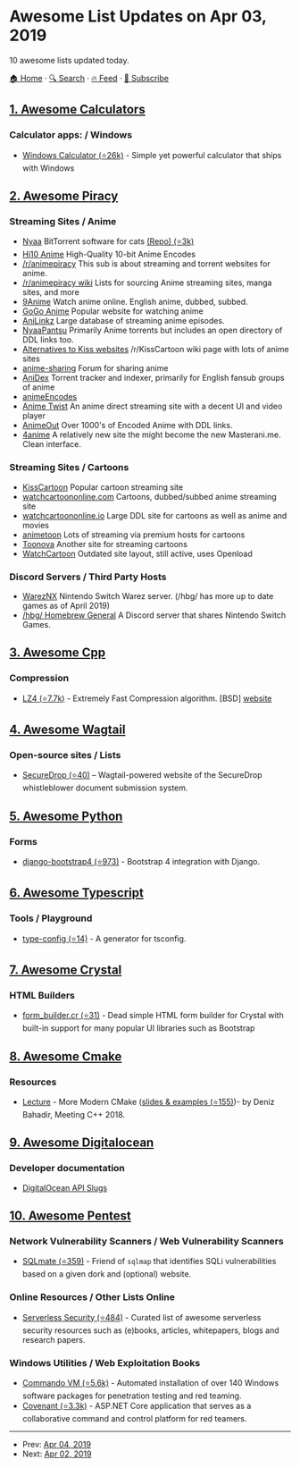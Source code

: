 # Awesome List Updates on Apr 03, 2019

10 awesome lists updated today.

[🏠 Home](/README.md) · [🔍 Search](https://www.trackawesomelist.com/search/) · [🔥 Feed](https://www.trackawesomelist.com/rss.xml) · [📮 Subscribe](https://trackawesomelist.us17.list-manage.com/subscribe?u=d2f0117aa829c83a63ec63c2f&id=36a103854c)



## [1. Awesome Calculators](/content/xxczaki/awesome-calculators/README.md)

### Calculator apps: / Windows

*   [Windows Calculator (⭐26k)](https://github.com/Microsoft/calculator) - Simple yet powerful calculator that ships with Windows

## [2. Awesome Piracy](/content/Igglybuff/awesome-piracy/README.md)

### Streaming Sites / Anime

*   [Nyaa](https://nyaa.si/) BitTorrent software for cats [(Repo) (⭐3k)](https://github.com/nyaadevs/nyaa)
*   [Hi10 Anime](https://hi10anime.com/) High-Quality 10-bit Anime Encodes
*   [/r/animepiracy](https://www.reddit.com/r/animepiracy) This sub is about streaming and torrent websites for anime.
*   [/r/animepiracy wiki](https://www.reddit.com/r/animepiracy/wiki/index) Lists for sourcing Anime streaming sites, manga sites, and more
*   [9Anime](https://9anime.to) Watch anime online. English anime, dubbed, subbed.
*   [GoGo Anime](https://www3.gogoanime.in/) Popular website for watching anime
*   [AniLinkz](https://anilinkz.to/) Large database of streaming anime episodes.
*   [NyaaPantsu](https://nyaa.pantsu.cat/) Primarily Anime torrents but includes an open directory of DDL links too.
*   [Alternatives to Kiss websites](https://www.reddit.com/r/KissCartoon/wiki/alternatives) /r/KissCartoon wiki page with lots of anime sites
*   [anime-sharing](http://www.anime-sharing.com/forum/) Forum for sharing anime
*   [AniDex](https://anidex.info) Torrent tracker and indexer, primarily for English fansub groups of anime
*   [animeEncodes](https://www.animencodes.com/)
*   [Anime Twist](https://twist.moe/) An anime direct streaming site with a decent UI and video player
*   [AnimeOut](https://www.animeout.xyz/) Over 1000's of Encoded Anime with DDL links.
*   [4anime](https://4anime.to/) A relatively new site the might become the new Masterani.me. Clean interface.

### Streaming Sites / Cartoons

*   [KissCartoon](https://kisscartoon.ac/) Popular cartoon streaming site
*   [watchcartoononline.com](https://www.watchcartoononline.com/) Cartoons, dubbed/subbed anime streaming site
*   [watchcartoononline.io](https://www.watchcartoononline.io/) Large DDL site for cartoons as well as anime and movies
*   [animetoon](http://www.animetoon.org/) Lots of streaming via premium hosts for cartoons
*   [Toonova](http://www.toonova.net/) Another site for streaming cartoons
*   [WatchCartoon](https://www.watchcartoononline.io/) Outdated site layout, still active, uses Openload

### Discord Servers / Third Party Hosts

*   [WarezNX](https://discord.gg/d6xxuPq) Nintendo Switch Warez server. (/hbg/ has more up to date games as of April 2019)
*   [/hbg/ Homebrew General](https://discord.io/homebrew) A Discord server that shares Nintendo Switch Games.

## [3. Awesome Cpp](/content/fffaraz/awesome-cpp/README.md)

### Compression

*   [LZ4 (⭐7.7k)](https://github.com/lz4/lz4) - Extremely Fast Compression algorithm. \[BSD] [website](http://www.lz4.org/)

## [4. Awesome Wagtail](/content/springload/awesome-wagtail/README.md)

### Open-source sites / Lists

*   [SecureDrop (⭐40)](https://github.com/freedomofpress/securedrop.org) – Wagtail-powered website of the SecureDrop whistleblower document submission system.

## [5. Awesome Python](/content/vinta/awesome-python/README.md)

### Forms

*   [django-bootstrap4 (⭐973)](https://github.com/zostera/django-bootstrap4) - Bootstrap 4 integration with Django.

## [6. Awesome Typescript](/content/dzharii/awesome-typescript/README.md)

### Tools / Playground

*   [type-config (⭐14)](https://github.com/Saul-Mirone/type-config) - A generator for tsconfig.

## [7. Awesome Crystal](/content/veelenga/awesome-crystal/README.md)

### HTML Builders

*   [form\_builder.cr (⭐31)](https://github.com/westonganger/form_builder.cr) - Dead simple HTML form builder for Crystal with built-in support for many popular UI libraries such as Bootstrap

## [8. Awesome Cmake](/content/onqtam/awesome-cmake/README.md)

### Resources

*   [Lecture](https://www.youtube.com/watch?v=y7ndUhdQuU8) - More Modern CMake ([slides & examples (⭐155)](https://github.com/Bagira80/More-Modern-CMake))- by Deniz Bahadir, Meeting C++ 2018.

## [9. Awesome Digitalocean](/content/jonleibowitz/awesome-digitalocean/README.md)

### Developer documentation

*   [DigitalOcean API Slugs](https://slugs.do-api.dev/)

## [10. Awesome Pentest](/content/enaqx/awesome-pentest/README.md)

### Network Vulnerability Scanners / Web Vulnerability Scanners

*   [SQLmate (⭐359)](https://github.com/UltimateHackers/sqlmate) - Friend of `sqlmap` that identifies SQLi vulnerabilities based on a given dork and (optional) website.

### Online Resources / Other Lists Online

*   [Serverless Security (⭐484)](https://github.com/puresec/awesome-serverless-security/) - Curated list of awesome serverless security resources such as (e)books, articles, whitepapers, blogs and research papers.

### Windows Utilities / Web Exploitation Books

*   [Commando VM (⭐5.6k)](https://github.com/fireeye/commando-vm) - Automated installation of over 140 Windows software packages for penetration testing and red teaming.
*   [Covenant (⭐3.3k)](https://github.com/cobbr/Covenant) - ASP.NET Core application that serves as a collaborative command and control platform for red teamers.

---

- Prev: [Apr 04, 2019](/content/2019/04/04/README.md)
- Next: [Apr 02, 2019](/content/2019/04/02/README.md)